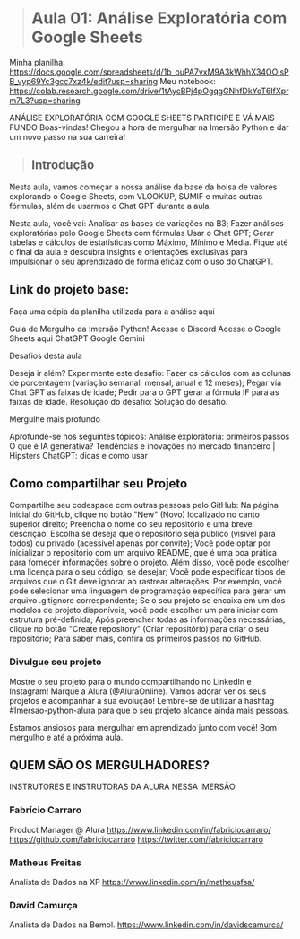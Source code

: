 > # Aula 01: Análise Exploratória com Google Sheets

Minha planilha: https://docs.google.com/spreadsheets/d/1b_ouPA7vxM9A3kWhhX34OOisPB_vyp69Yc3gcc7xz4k/edit?usp=sharing
Meu notebook: https://colab.research.google.com/drive/1tAycBPj4pOgqgGNhfDkYoT6IfXprm7L3?usp=sharing

ANÁLISE EXPLORATÓRIA COM GOOGLE SHEETS
PARTICIPE E VÁ MAIS FUNDO
Boas-vindas! Chegou a hora de mergulhar na Imersão Python e dar um novo passo na sua carreira!

> ## Introdução

Nesta aula, vamos começar a nossa análise da base da bolsa de valores explorando o Google Sheets, com VLOOKUP, SUMIF e muitas outras fórmulas, além de usarmos o Chat GPT durante a aula.

Nesta aula, você vai:
Analisar as bases de variações na B3;
Fazer análises exploratórias pelo Google Sheets com fórmulas
Usar o Chat GPT;
Gerar tabelas e cálculos de estatísticas como Máximo, Mínimo e Média.
Fique até o final da aula e descubra insights e orientações exclusivas para impulsionar o seu aprendizado de forma eficaz com o uso do ChatGPT.

## Link do projeto base:
Faça uma cópia da planilha utilizada para a análise aqui

Guia de Mergulho da Imersão Python!
Acesse o Discord
Acesse o Google Sheets aqui
ChatGPT
Google Gemini

Desafios desta aula

Deseja ir além? Experimente este desafio:
Fazer os cálculos com as colunas de porcentagem (variação semanal; mensal; anual e 12 meses);
Pegar via Chat GPT as faixas de idade;
Pedir para o GPT gerar a fórmula IF para as faixas de idade.
Resolução do desafio:
Solução do desafio.

Mergulhe mais profundo

Aprofunde-se nos seguintes tópicos:
Análise exploratória: primeiros passos
O que é IA generativa?
Tendências e inovações no mercado financeiro | Hipsters
ChatGPT: dicas e como usar

## Como compartilhar seu Projeto

Compartilhe seu codespace com outras pessoas pelo GitHub:
Na página inicial do GitHub, clique no botão "New" (Novo) localizado no canto superior direito;
Preencha o nome do seu repositório e uma breve descrição. Escolha se deseja que o repositório seja público (visível para todos) ou privado (acessível apenas por convite);
Você pode optar por inicializar o repositório com um arquivo README, que é uma boa prática para fornecer informações sobre o projeto. Além disso, você pode escolher uma licença para o seu código, se desejar;
Você pode especificar tipos de arquivos que o Git deve ignorar ao rastrear alterações. Por exemplo, você pode selecionar uma linguagem de programação específica para gerar um arquivo .gitignore correspondente;
Se o seu projeto se encaixa em um dos modelos de projeto disponíveis, você pode escolher um para iniciar com estrutura pré-definida;
Após preencher todas as informações necessárias, clique no botão "Create repository" (Criar repositório) para criar o seu repositório;
Para saber mais, confira os primeiros passos no GitHub.

### Divulgue seu projeto
Mostre o seu projeto para o mundo compartilhando no LinkedIn e Instagram! Marque a Alura (@AluraOnline). Vamos adorar ver os seus projetos e acompanhar a sua evolução! Lembre-se de utilizar a hashtag #Imersao-python-alura para que o seu projeto alcance ainda mais pessoas.

Estamos ansiosos para mergulhar em aprendizado junto com você! Bom mergulho e até a próxima aula.

## QUEM SÃO OS MERGULHADORES?
INSTRUTORES E INSTRUTORAS DA ALURA NESSA IMERSÃO
### Fabrício Carraro
Product Manager @ Alura
https://www.linkedin.com/in/fabriciocarraro/
https://github.com/fabriciocarraro
https://twitter.com/fabriciocarraro

### Matheus Freitas
Analista de Dados na XP
https://www.linkedin.com/in/matheusfsa/

### David Camurça
Analista de Dados na Bemol.
https://www.linkedin.com/in/davidscamurca/
